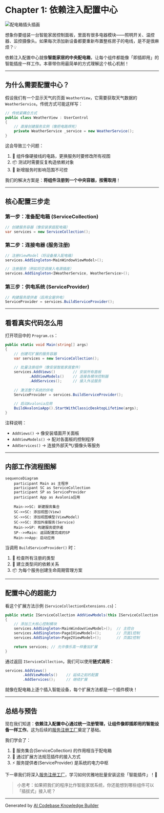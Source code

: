 # Chapter 1: 依赖注入配置中心


![配电箱插头插画](https://via.placeholder.com/800x400.png?text=配置中心示意图：像配电箱管理电器一样管理代码组件)

想象你要组装一台智能家居控制面板，里面有很多电器模块——照明开关、温控器、监控摄像头。如果每次添加新设备都要重新布置整栋房子的电线，是不是很麻烦？💡

依赖注入配置中心就像**智能家居的中央配电箱**，让每个组件都能像「即插即用」的智能插座一样工作。本章带你用最简单的方式理解这个核心机制！

---

## 为什么需要配置中心？

假设我们有一个显示天气的页面 `WeatherView`，它需要获取天气数据的 `WeatherService`。传统方式可能这样写：

```csharp
// 传统紧耦合方式
public class WeatherView : UserControl 
{
    // 直接创建服务实例（像把电路焊死）
    private WeatherService _service = new WeatherService(); 
}
```

这会导致三个问题：
1. 🔌 组件像硬接线的电路，更换服务时要修改所有视图
2. 📦 测试时需要反复构造依赖对象
3. 🧩 新增服务时影响范围不可控

我们的解决方案是：**将组件注册到一个中央容器，按需取用**！

---

## 核心配置三步走

### 第一步：准备配电箱 (ServiceCollection)
```csharp
// 创建服务容器（像安装家庭配电箱）
var services = new ServiceCollection();
```

### 第二步：连接电器 (服务注册)
```csharp
// 注册ViewModel（将设备接入配电箱）
services.AddSingleton<MainWindowViewModel>();

// 注册服务（例如将空调接入电源插座）
services.AddSingleton<IWeatherService, WeatherService>();
```

### 第三步：供电系统 (ServiceProvider)
```csharp
// 构建服务提供者（启用全屋供电）
ServiceProvider = services.BuildServiceProvider();
```

---

## 看看真实代码怎么用

打开项目中的 `Program.cs`：
```csharp
public static void Main(string[] args)
{
    // 创建可扩展的服务容器
    var services = new ServiceCollection();
    
    // 批量注册组件（像安装智能家居套件）
    services.AddViews()        // 安装所有面板
           .AddViewModels()    // 连接各模块控制器
           .AddServices();     // 接入外设服务
    
    // 激活整个系统的供电
    ServiceProvider = services.BuildServiceProvider();
    
    // 启动Avalonia应用
    BuildAvaloniaApp().StartWithClassicDesktopLifetime(args);
}
```

注释说明：
- `AddViews()` → 像安装墙面开关面板
- `AddViewModels()` → 配对各面板的控制程序
- `AddServices()` → 连接外部天气/摄像头等服务

---

## 内部工作流程图解

```mermaid
sequenceDiagram
    participant Main as 主程序
    participant SC as ServiceCollection
    participant SP as ServiceProvider
    participant App as Avalonia应用

    Main->>SC: 新建服务集合
    SC->>SC: 添加视图(View)
    SC->>SC: 添加视图模型(ViewModel)
    SC->>SC: 添加外接服务(Service)
    Main->>SP: 构建服务提供者
    SP-->>Main: 返回配置完成的SP
    Main->>App: 启动应用
```

当调用 `BuildServiceProvider()` 时：
1. 🧰 检查所有注册的类型
2. 🔗 建立类型间的依赖关系
3. 📦 为每个服务创建生命周期管理方案

---

## 配置中心的超能力

看这个扩展方法示例 (`ServiceCollectionExtensions.cs`)：
```csharp
public static IServiceCollection AddViewModels(this IServiceCollection services)
{
    // 添加三大核心控制模块
    services.AddSingleton<MainWindowViewModel>();  // 主控台
    services.AddSingleton<Page1ViewModel>();       // 页面1控制
    services.AddSingleton<Page2ViewModel>();       // 页面2控制
    
    return services; // 允许像乐高一样叠加扩展
}
```

通过返回 `IServiceCollection`，我们可以使用**链式调用**：
```csharp
services.AddViews()
        .AddViewModels()    // 延续之前的配置
        .AddServices();     // 继续扩展
```

就像在配电箱上逐个插入智能设备，每个扩展方法都是一个插件模块！

---

## 总结与预告

现在我们知道：**依赖注入配置中心通过统一注册管理，让组件像即插即用的智能设备一样工作**。这为后续的[服务注册工厂](02_服务注册工厂_.md)奠定了基础。

我们学会了：
1. 🧰 服务集合(ServiceCollection) 的作用相当于配电箱
2. 🔌 通过扩展方法规范插件的接入方式
3. ⚡ 服务提供者(ServiceProvider) 是系统的电力中枢

下一章我们将深入[服务注册工厂](02_服务注册工厂_.md)，学习如何优雅地批量安装这些「智能插件」！🚀

> 小思考：如果把我们的程序比作智能家居系统，你还能想到哪些组件可以「插拔式」接入呢？

---

Generated by [AI Codebase Knowledge Builder](https://github.com/The-Pocket/Tutorial-Codebase-Knowledge)
